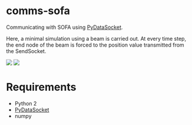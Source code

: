 # comms-sofa
Communicating with SOFA using [PyDataSocket](https://github.com/psomers3/PyDataSocket).

Here, a minimal simulation using a beam is carried out.
At every time step, the end node of the beam
is forced to the position value transmitted
from the SendSocket.

![](/raw/python2/start.PNG)
![](/raw/python2/end.PNG)

# Requirements
* Python 2
* [PyDataSocket](https://github.com/psomers3/PyDataSocket)
* numpy